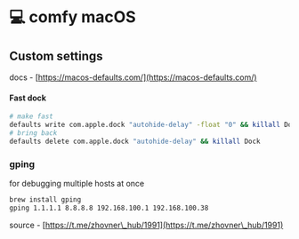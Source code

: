 # 💻 comfy macOS

## Custom settings

docs - [https://macos-defaults.com/](https://macos-defaults.com/)

#### Fast dock

```bash
# make fast
defaults write com.apple.dock "autohide-delay" -float "0" && killall Dock
# bring back
defaults delete com.apple.dock "autohide-delay" && killall Dock
```

### gping

for debugging multiple hosts at once

```bash
brew install gping
gping 1.1.1.1 8.8.8.8 192.168.100.1 192.168.100.38
```

source - [https://t.me/zhovner\_hub/1991](https://t.me/zhovner\_hub/1991)
